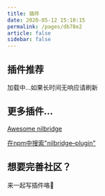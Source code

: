 ```yaml
---
title: 插件
date: 2020-05-12 15:10:15
permalink: /pages/db78e2
article: false
sidebar: false
---
```


## 插件推荐

<div id="all_plugins">
  <p>加载中...如果长时间无响应请刷新</p>
</div>

## 更多插件...

  [Awesome nilbridge](https://github.com/nilbridge)

  [在npm中搜索"nilbridge–plugin"](https://www.npmjs.com/search?q=nilbridge%E2%80%93plugin)


## 想要完善社区？

来一起写插件咯🧐
<script>
  function randomNum(minNum, maxNum) {
    switch (arguments.length) {
        case 1:
            return parseInt(Math.random() * minNum + 1, 10);
        case 2:
            return parseInt(Math.random() * (maxNum - minNum + 1) + minNum, 10);
        default:
            return 0;
    }
}
  function load_plugins(){
    let plugins = [
        {
            "name":"BackupHelper",
            "avatar_url":"https://s1.ax1x.com/2022/04/29/LvUtsO.jpg",
            "repo_url":"https://github.com/NilBridge/BackupHelper",
            "language":"JavaScript",
            "desc":"在群聊中备份服务器地图",
            "author":"Lition"
        },
        {
            "name":"CronJob",
            "avatar_url":"https://s1.ax1x.com/2022/04/29/LvdIMV.jpg",
            "repo_url":"https://github.com/246859/CronJob",
            "desc":"群组服机器人定时任务系统",
            "author":"寒江蓑笠翁",
            "language":"JavaScript"
        },
        {
            "name":"MOTDPE",
            "avatar_url":"https://s1.ax1x.com/2022/04/29/LvdIMV.jpg",
            "repo_url":"https://github.com/NilBridge/MOTDPE",
            "author":"Lition",
            "desc":"MCBE服务器查询",
            "language":"JavaScript"
        }
  ]
  plugins.forEach(p=>{
document.getElementById("all_plugins").innerHTML+=`
      <div class="gr-card">
 <div class="gr-header">
     <img src="${p.avatar_url}" alt>
 </div>
 <div class="gr-content">
     <div class="gr-fullname">
         <p><i class="fab fa-github fa-lg" aria-hidden="true" id="gr-github-icon"></i> ${p.author}/${p.name}</p>
     </div>
     <div class="gr-description">
         ${p.desc}
     </div>
 </div>
 <div class="gr-footer">
     <div class="gr-language-star">
         <span class="gr-language">${p.language}</span>
         <i aria-hidden="true" class="fa fa-heart"> ${randomNum(1,50)}</i>
     </div>
     <div class="gr-card-toolbar">
         <div class="gr-repo-link">
             <a href="${p.repo_url}" target="_blank" rel="noopener noreferrer" title="Open in a new TAB">
<i class="fas fa-external-link-square-alt fa-lg" aria-hidden="true" style="color: black;" id="gr-repo-link-icon"></i>
             </a>
         </div>
     </div>
 </div>
</div>
      `;
  }
  document.getElementById("all_plugins").innerHTML = '';
  load_plugins();
</script>
<style>
                /* css part */
                .gr-card {

                    --gr-header-width-proportion: 10%;
                    --gr-footer-width-proportion: 10%;
                    --gr-content-width-proportion: 80%;

                    --gr-header-min-width: 80px;
                    --gr-footer-min-width: 80px;

                    --gr-card-element-margin: 6px 10px 6px 10px; /* header content footer*/

                    display: flex;
                    background-color: #fff;
                    border-radius: 6px;
                    overflow: hidden;
                    box-shadow: 0px 4px 6px rgba(0, 0, 0, .12);
                    margin-bottom: 20px;
                    vertical-align: middle;
                    position: relative;
                }

                .gr-header {
                    width: var(--gr-header-width-proportion);
                    min-width: var(--gr-header-min-width);
                    margin: var(--gr-card-element-margin);
                    background-color: #fff;
                    /* background-color: blueviolet; */
                }

                .gr-header img {
                    width: 80px;
                    height: 80px;
                    position: relative;
                    top: 50%;
                    left: 50%;
                    transform: translate(-50%,-50%);
                    object-fit: cover;
                    border-radius: 50%;
                    margin: 0px;
                }

                .gr-content {
                    width: var(--gr-content-width-proportion);
                    margin: var(--gr-card-element-margin);
                    background-color: #fff;
                    text-align: left;
                }

                #gr-github-icon {
                    font-size: 1.3rem;
                }
                .gr-fullname {
                    display: -webkit-box;
                    -webkit-box-orient: vertical;
                    -webkit-line-clamp: 1;
                    overflow: hidden;
                }

                .gr-fullname p {
                    line-height: 2rem;
                    margin: 10px 0px 0px 0px;
                    padding: 0;
                    font-size: .83rem;
                    font-weight: bolder;
                }

                .gr-description {
                    font-size: .8rem;
                    line-height: 1.6rem;
                    display: -webkit-box;
                    -webkit-box-orient: vertical;
                    -webkit-line-clamp: 1;
                    overflow: hidden;
                }

                .gr-footer {
                    width: var(--gr-footer-width-proportion);
                    min-width: var(--gr-footer-min-width);
                    margin: var(--gr-card-element-margin);
                    display: flex;
                    /* background-color: aqua; */
                    background-color: #fff;
                    position: relative;
                    padding: 0px;
                }

                .gr-language-star {
                    margin: auto auto 22px auto;
                    text-align: center;
                    opacity: 1;
                }

                .gr-language {
                    font-size: .8rem;
                    font-weight: 600;
                    line-height: 2.2rem;
                    color: #2070d3;
                }

                #gr-star-icon {
                    font-size: .8rem;
                    display: inherit;
                }

                .gr-card-toolbar{
                    display:flex;
                    width: 100%;
                    height: 100%;

                    position: absolute;

                    opacity: 0;
                    animation: fade-out;
                    animation-duration: .4s;
                    z-index: -1;
                    /* background-color: #2070d3; */
                }

                .gr-repo-link {
                    margin: auto;
                }

                #gr-repo-link-icon {
                    font-size: 16px;
                }
                /* animation part */

                @keyframes fade-in {
                    0% {opacity: 0;}/*初始状态 透明度为0*/
                    100% {opacity: 1;}/*结束状态 透明度为1*/
                }

                @keyframes fade-out {
                    0% {opacity: 1;}/*初始状态 透明度为0*/
                    100% {opacity: 0;}/*结束状态 透明度为1*/
                }

                .gr-card:hover .gr-language-star{
                    opacity: 0;
                    animation: fade-out;
                    animation-duration: .3s;
                }

                .gr-card:hover .gr-card-toolbar{
                    opacity: 1;
                    animation: fade-in;
                    animation-duration: .6s;
                    z-index: 1;
                }
</style>

<link rel="stylesheet" href="https://cdn.jsdelivr.net/npm/@fortawesome/fontawesome-free@5.15.3/css/all.min.css" integrity="sha256-2H3fkXt6FEmrReK448mDVGKb3WW2ZZw35gI7vqHOE4Y=" crossorigin="anonymous">

